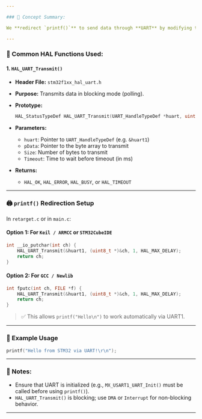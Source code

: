 ```yaml
---

### 🧠 Concept Summary:

We **redirect `printf()`** to send data through **UART** by modifying the `__io_putchar()` or `fputc()` function so that standard output from `printf()` goes to UART instead of the debugger.

---
```


### 🔧 Common HAL Functions Used:

#### 1. `HAL_UART_Transmit()`

* **Header File:** `stm32f1xx_hal_uart.h`

* **Purpose:** Transmits data in blocking mode (polling).

* **Prototype:**

  ```c
  HAL_StatusTypeDef HAL_UART_Transmit(UART_HandleTypeDef *huart, uint8_t *pData, uint16_t Size, uint32_t Timeout);
  ```

* **Parameters:**

  * `huart`: Pointer to `UART_HandleTypeDef` (e.g. `&huart1`)
  * `pData`: Pointer to the byte array to transmit
  * `Size`: Number of bytes to transmit
  * `Timeout`: Time to wait before timeout (in ms)

* **Returns:**

  * `HAL_OK`, `HAL_ERROR`, `HAL_BUSY`, or `HAL_TIMEOUT`

---

### 🖨️ `printf()` Redirection Setup

In `retarget.c` or in `main.c`:

#### Option 1: For `Keil / ARMCC` or `STM32CubeIDE`

```c
int __io_putchar(int ch) {
    HAL_UART_Transmit(&huart1, (uint8_t *)&ch, 1, HAL_MAX_DELAY);
    return ch;
}
```

#### Option 2: For `GCC / Newlib`

```c
int fputc(int ch, FILE *f) {
    HAL_UART_Transmit(&huart1, (uint8_t *)&ch, 1, HAL_MAX_DELAY);
    return ch;
}
```

> ✅ This allows `printf("Hello\n")` to work automatically via UART1.

---

### 🧪 Example Usage

```c
printf("Hello from STM32 via UART!\r\n");
```

---

### 📎 Notes:

* Ensure that UART is initialized (e.g., `MX_USART1_UART_Init()` must be called before using `printf()`).
* `HAL_UART_Transmit()` is blocking; use `DMA` or `Interrupt` for non-blocking behavior.

---

